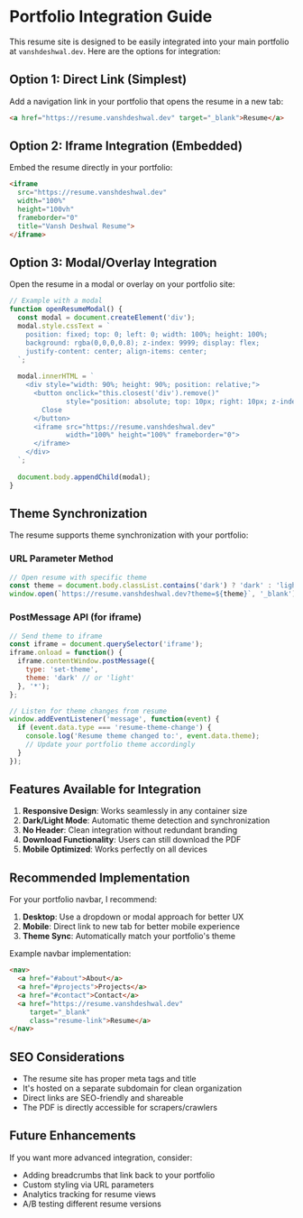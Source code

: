 # Portfolio Integration Guide

This resume site is designed to be easily integrated into your main portfolio at `vanshdeshwal.dev`. Here are the options for integration:

## Option 1: Direct Link (Simplest)
Add a navigation link in your portfolio that opens the resume in a new tab:
```html
<a href="https://resume.vanshdeshwal.dev" target="_blank">Resume</a>
```

## Option 2: Iframe Integration (Embedded)
Embed the resume directly in your portfolio:
```html
<iframe 
  src="https://resume.vanshdeshwal.dev" 
  width="100%" 
  height="100vh" 
  frameborder="0"
  title="Vansh Deshwal Resume">
</iframe>
```

## Option 3: Modal/Overlay Integration
Open the resume in a modal or overlay on your portfolio site:
```javascript
// Example with a modal
function openResumeModal() {
  const modal = document.createElement('div');
  modal.style.cssText = `
    position: fixed; top: 0; left: 0; width: 100%; height: 100%;
    background: rgba(0,0,0,0.8); z-index: 9999; display: flex;
    justify-content: center; align-items: center;
  `;
  
  modal.innerHTML = `
    <div style="width: 90%; height: 90%; position: relative;">
      <button onclick="this.closest('div').remove()" 
              style="position: absolute; top: 10px; right: 10px; z-index: 10000;">
        Close
      </button>
      <iframe src="https://resume.vanshdeshwal.dev" 
              width="100%" height="100%" frameborder="0">
      </iframe>
    </div>
  `;
  
  document.body.appendChild(modal);
}
```

## Theme Synchronization

The resume supports theme synchronization with your portfolio:

### URL Parameter Method
```javascript
// Open resume with specific theme
const theme = document.body.classList.contains('dark') ? 'dark' : 'light';
window.open(`https://resume.vanshdeshwal.dev?theme=${theme}`, '_blank');
```

### PostMessage API (for iframe)
```javascript
// Send theme to iframe
const iframe = document.querySelector('iframe');
iframe.onload = function() {
  iframe.contentWindow.postMessage({
    type: 'set-theme',
    theme: 'dark' // or 'light'
  }, '*');
};

// Listen for theme changes from resume
window.addEventListener('message', function(event) {
  if (event.data.type === 'resume-theme-change') {
    console.log('Resume theme changed to:', event.data.theme);
    // Update your portfolio theme accordingly
  }
});
```

## Features Available for Integration

1. **Responsive Design**: Works seamlessly in any container size
2. **Dark/Light Mode**: Automatic theme detection and synchronization
3. **No Header**: Clean integration without redundant branding
4. **Download Functionality**: Users can still download the PDF
5. **Mobile Optimized**: Works perfectly on all devices

## Recommended Implementation

For your portfolio navbar, I recommend:

1. **Desktop**: Use a dropdown or modal approach for better UX
2. **Mobile**: Direct link to new tab for better mobile experience
3. **Theme Sync**: Automatically match your portfolio's theme

Example navbar implementation:
```html
<nav>
  <a href="#about">About</a>
  <a href="#projects">Projects</a>
  <a href="#contact">Contact</a>
  <a href="https://resume.vanshdeshwal.dev" 
     target="_blank" 
     class="resume-link">Resume</a>
</nav>
```

## SEO Considerations

- The resume site has proper meta tags and title
- It's hosted on a separate subdomain for clean organization
- Direct links are SEO-friendly and shareable
- The PDF is directly accessible for scrapers/crawlers

## Future Enhancements

If you want more advanced integration, consider:
- Adding breadcrumbs that link back to your portfolio
- Custom styling via URL parameters
- Analytics tracking for resume views
- A/B testing different resume versions
